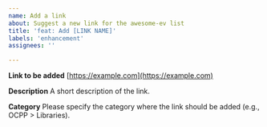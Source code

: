 ```yaml
---
name: Add a link
about: Suggest a new link for the awesome-ev list
title: 'feat: Add [LINK NAME]'
labels: 'enhancement'
assignees: ''

---
```


**Link to be added**
[https://example.com](https://example.com)

**Description**
A short description of the link.

**Category**
Please specify the category where the link should be added (e.g., OCPP > Libraries).
